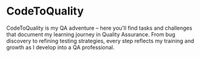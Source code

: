 # CodeToQuality
CodeToQuality is my QA adventure – here you'll find tasks and challenges that document my learning journey in Quality Assurance. From bug discovery to refining testing strategies, every step reflects my training and growth as I develop into a QA professional.
